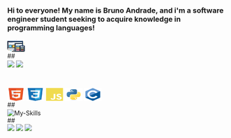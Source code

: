 ### Hi to everyone! My name is Bruno Andrade, and i'm a software engineer student seeking to acquire knowledge in programming languages!
<div>
<img align="center" alt="Bruan-PC" height="30" width="40"src="https://github.com/brunameloo/ReadMeIcons/blob/fc239c04a29f136cd3b455a6d5ddc856505ee957/responsive%20design.png">
</div>
##
<div>
 <img align="center" src="https://github-readme-stats.vercel.app/api?username=bruan05&show_icons=true&theme=dracula#count_private" />
<img align="center" src="https://github-readme-stats.vercel.app/api/top-langs/?username=bruan05&layout=compact&theme=dracula#count_private"/>
</div>

##

<div style="display: inline_block"><br>
  <img align="center" alt="Bruan-HTML" height="30" width="40" src="https://raw.githubusercontent.com/devicons/devicon/master/icons/html5/html5-original.svg">
  <img align="center" alt="Bruan-CSS" height="30" width="40" src="https://raw.githubusercontent.com/devicons/devicon/master/icons/css3/css3-original.svg">
  <img align="center" alt="Bruan-Js" height="30" width="40" src="https://raw.githubusercontent.com/devicons/devicon/master/icons/javascript/javascript-plain.svg">
  <!-- <img align="center" alt="Bruan-Ts" height="30" width="40" src="https://raw.githubusercontent.com/devicons/devicon/master/icons/typescript/typescript-plain.svg">-->  
  <!-- <img align="center" alt="Bruan-React" height="30" width="40" src="https://raw.githubusercontent.com/devicons/devicon/master/icons/react/react-original.svg"> -->
  <img align="center" alt="Bruan-Python" height="30" width="40" src="https://raw.githubusercontent.com/devicons/devicon/master/icons/python/python-original.svg">
  <img align="center" alt="Bruan-C" height="30" width="40" src="https://raw.githubusercontent.com/devicons/devicon/master/icons/c/c-original.svg">
</div>
##
<div>
 <img align="center" alt="My-Skills" src="https://skills.thijs.gg/icons?i=js,html,css,c,py,git)](https://skills.thijs.gg">
</div>
##

<div> 
<!--   <a href="https://www.youtube.com/channel/zzzzzzzzzzzz" target="_blank"><img src="https://img.shields.io/badge/YouTube-FF0000?style=for-the-badge&logo=youtube&logoColor=white" target="_blank"></a> -->
  <a href="https://www.instagram.com/bruno.andrade_0505/" target="_blank"><img src="https://img.shields.io/badge/-Instagram-%23E4405F?style=for-the-badge&logo=instagram&logoColor=white" target="_blank"></a>
<!--  	<a href="https://www.twitch.tv/zzzzzzzzz" target="_blank"><img src="https://img.shields.io/badge/Twitch-9146FF?style=for-the-badge&logo=twitch&logoColor=white" target="_blank"></a> -->
<!--  <a href="https://discord.gg/zzzzzzzz" target="_blank"><img src="https://img.shields.io/badge/Discord-7289DA?style=for-the-badge&logo=discord&logoColor=white" target="_blank"></a>  -->
  <a href = "mailto:bmiguelandrade.bm@gmail.com"><img src="https://img.shields.io/badge/-Gmail-%23333?style=for-the-badge&logo=gmail&logoColor=white" target="_blank"></a>
  <a href="https://www.linkedin.com/in/brunoandrade05" target="_blank"><img src="https://img.shields.io/badge/-LinkedIn-%230077B5?style=for-the-badge&logo=linkedin&logoColor=white" target="_blank"></a> 
  
</div>
